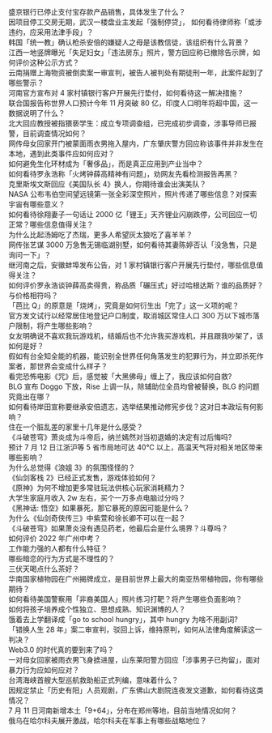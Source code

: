 盛京银行已停止支付宝存款产品销售，具体发生了什么？  
因项目停工交房无期，武汉一楼盘业主发起「强制停贷」， 如何看待律师称「或涉违约，应采用法津手段」？  
韩国「统一教」确认枪杀安倍的嫌疑人之母是该教信徒，该组织有什么背景？  
江西一地竖牌曝光「失足妇女」「违法房东」照片，警方回应称已撤除告示牌，如何评价这种公示方式？  
云南捐赠上海物资被倒卖案一审宣判，被告人被判处有期徒刑一年，此案件起到了哪些警示？  
河南官方宣布对 4 家村镇银行客户开展先行垫付，如何看待这一解决措施？  
联合国报告称世界人口预计今年 11 月突破 80 亿，印度人口明年将超中国，这一数据说明了什么？  
北大回应教授被指猥亵学生：成立专项调查组，已完成初步调查，涉事导师已报警，目前调查情况如何？  
网传母女回家开门被蒙面雨衣男拖入屋内，广东肇庆警方回应称该事件并非发生在本地，遇到此类事件应如何应对？  
如何避免生化环材成为「奢侈品」，而是真正应用到产业当中？  
如何看待罗永浩称「火烤钟薛高精神有问题」，劝网友先看检测报告再黑？  
克里斯埃文斯回应《美国队长 4》换人，你期待谁会出演美队？  
NASA 公布韦伯空间望远镜第一张全彩深空照片，照片传递了哪些信息？对探索宇宙有哪些意义？  
如何看待徐翔妻子一句话让 2000 亿「锂王」天齐锂业闪崩跌停，公司回应一切正常？哪些信息值得关注？  
为什么比起汤姆吃了杰瑞，更多人希望灰太狼吃了喜羊羊？  
网传张艺谋 3000 万急售无锡临湖别墅，如何看待其妻陈婷否认「没急售，只是询问一下」？  
继河南之后，安徽蚌埠发布公告，对 1 家村镇银行客户开展先行垫付，哪些信息值得关注？  
如何评价罗永浩谈钟薛高卖得贵，称品质「碾压式」好过哈根达斯？谁的品质好？与价格相符吗？  
「芭比 Q」的原意是「烧烤」，究竟是如何衍生出「完了」这一义项的呢？  
官方发文试行以经常居住地登记户口制度，取消城区常住人口 300 万以下城市落户限制，将产生哪些影响？  
女友明确说不喜欢我玩游戏机，结婚后也不允许我买游戏机，并且跟我吵架了，该如何是好？  
假如有台全知全能的机器，能识别全世界任何角落发生的犯罪行为，并立即杀死作案者，那世界会变成什么样子？  
看完恐怖电影《咒》后，感觉被「大黑佛母」缠上了，我应该如何自救?  
BLG 宣布 Doggo 下放，Rise 上调一队，除辅助位全员均曾被替换，BLG 的问题究竟出在哪？  
如何看待岸田宣称要继承安倍遗志，选举结果推动修宪步伐？这对日本政坛有何影响？  
住在一个脏乱差的家里十几年是什么感受？  
《斗破苍穹》萧炎成为斗帝后，纳兰嫣然对当初退婚的决定有过后悔吗?  
预计 7 月 12 日江浙沪等 5 省市局地可达 40℃ 以上，高温天气将对相关地区带来哪些影响？  
为什么总觉得《浪姐 3》的氛围怪怪的？  
《仙剑客栈 2》已经正式发售，游戏体验如何？  
《原神》为何不增加更多常驻玩法供核心玩家消耗精力？  
大学生家庭月收入 2w 左右，买个一万多点电脑过分吗？  
《黑神话: 悟空》如果暴死，那它暴死的原因可能是什么？  
为什么《仙剑奇侠传三》中紫萱和徐长卿不可以在一起？  
《斗破苍穹》如果萧炎没有遇见药老，他最后会是什么境界？斗尊吗？  
如何评价 2022 年广州中考？  
工作能力强的人都有什么特征？  
哪些暗恋的行为方式是不理性的？  
三伏天喝点什么茶好？  
华南国家植物园在广州揭牌成立，是目前世界上最大的南亚热带植物园，你有哪些期待？  
如何看待美国警察用「非裔美国人」照片练习打靶？将产生哪些负面影响？  
如何将孩子培养成个性独立、思想成熟、知识渊博的人？  
饿着去上学翻译成「go to school hungry」，其中 hungry 为啥不用副词?  
「错换人生 28 年」案二审宣判，驳回上诉，维持原判，如何从法律角度解读这一判决？  
Web3.0 的时代真的要到来了吗？  
一对母女回家被雨衣男飞身掳进屋，山东莱阳警方回应「涉事男子已拘留」，面对暴力行为应如何应对？  
台湾海峡首艘大型巡航救助船正式列编，意味着什么？  
因规定禁止「历史有阳」人员观剧，广东佛山大剧院连夜发文道歉，如何看待这类情况？  
7 月 11 日河南新增本土「9+64」，分布在郑州等地，目前当地情况如何？  
俄乌在哈尔科夫展开激战，哈尔科夫在军事上有哪些战略地位？  
